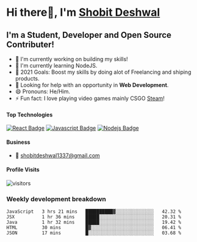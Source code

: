 # Hi there👋, I'm [Shobit Deshwal](https://shobitdeshwal.netlify.app/)

## I'm a Student, Developer and Open Source Contributer!

- 🔭 I'm currently working on building my skills!
- 🌱 I'm currently learning NodeJS.
- 🥅 2021 Goals: Boost my skills by doing alot of Freelancing and shiping products.
- 🤔 Looking for help with an opportunity in **Web Development**.
- 😄 Pronouns: He/Him.
- ⚡ Fun fact: I love playing video games mainly CSGO [Steam](https://steamcommunity.com/id/shobit1337/)!

<!-- ### Latest Blog Posts -->

<!-- BLOG-POST-LIST:START -->
<!-- BLOG-POST-LIST:END -->

#### Top Technologies

<!-- TODO: Make technologies links takes you to repositories -->

[![React Badge](https://img.shields.io/badge/-React-61DBFB?style=for-the-badge&labelColor=black&logo=react&logoColor=61DBFB)](#) [![Javascript Badge](https://img.shields.io/badge/-Javascript-F0DB4F?style=for-the-badge&labelColor=black&logo=javascript&logoColor=F0DB4F)](#) [![Nodejs Badge](https://img.shields.io/badge/-Nodejs-3C873A?style=for-the-badge&labelColor=black&logo=node.js&logoColor=3C873A)](#)

#### Business

- :email: shobitdeshwal1337@gmail.com

#### Profile Visits

![visitors](https://visitor-badge.glitch.me/badge?page_id=shobit1337.shobit1337)

### Weekly development breakdown

<!--START_SECTION:waka-->
```text
JavaScript   3 hrs 21 mins   ██████████▓░░░░░░░░░░░░░░   42.32 % 
JSX          1 hr 36 mins    █████░░░░░░░░░░░░░░░░░░░░   20.31 % 
Java         1 hr 32 mins    █████░░░░░░░░░░░░░░░░░░░░   19.42 % 
HTML         30 mins         █▓░░░░░░░░░░░░░░░░░░░░░░░   06.41 % 
JSON         17 mins         █░░░░░░░░░░░░░░░░░░░░░░░░   03.68 % 
```
<!--END_SECTION:waka-->
